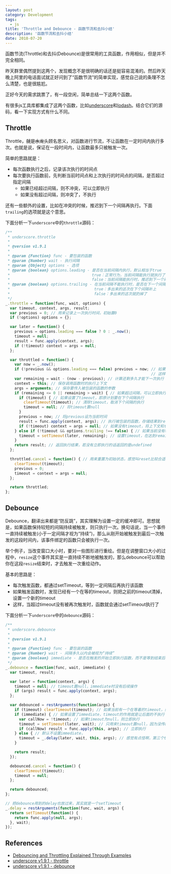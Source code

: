 ```yaml
---
layout: post
category: Development
tags:
  - js
title: 'Throttle and Debounce - 函数节流和去抖小结'
description: '函数节流和去抖小结'
date: 2018-07-20
---
```


函数节流(Throttle)和去抖(Debounce)是很常用的工具函数，作用相似，但是并不完全相同。

昨天群里偶然提到这两个，发现概念不是很明确的话还是挺容易混淆的。然后昨天晚上阿里的电话面试就正好问到了“函数节流”的简单实现，感觉自己说的条理不怎么清楚，也是很尴尬。

正好今天的需求跳票了，有一段空闲，简单总结一下这两个函数。

<!-- more -->

有很多js工具库都集成了这两个函数，比如[underscore](https://github.com/jashkenas/underscore)和[lodash](https://github.com/lodash/lodash)。结合它们的源码，看一下实现方式有什么不同。

## Throttle

Throttle，~~就是水龙头~~顾名思义，对函数进行节流，不让函数在一定时间内执行多次。也就是说，保证在一段时间内，让函数最多只被触发一次。

简单的思路就是：

- 每次函数执行之后，记录该次执行的时间点
- 每次要执行函数前，先判断当前时间点和上次执行的时间点的间隔，是否超过指定间隔
  - 如果已经超过间隔，则不冲突，可以立即执行
  - 如果没有超过间隔，则冲突了，不执行

还有一些额外的设置，比如在冲突的时候，推迟到下一个间隔再执行。下面`trailing`的选项就是这个意思。

下面分析一下`underscore`中的`throttle`源码：

```js
/**
 * underscore.throttle
 * 
 * @version v1.9.1
 * 
 * @param {Function} func - 要包装的函数
 * @param {Number} wait - 执行间隔
 * @param {Object} options - 选项
 * @param {boolean} options.leading - 是否在当前间隔内执行，默认相当于true
 *                                    true：正常行为，当前间隔能执行就执行了
 *                                    false：当前间隔能执行时，推迟到下一个间隔再执行。这时如果trailing也设置成false，就永远不执行了
 * @param {boolean} options.trailing - 在当前间隔不能执行时，是否在下一个间隔内执行，默认相当于true
 *                                     true：多出来的这次在下个间隔补上
 *                                     false：多出来的这次就扔掉了
 */
_.throttle = function(func, wait, options) {
  var timeout, context, args, result;
  var previous = 0; // 用来记录上一次执行时间，初始置0
  if (!options) options = {};

  var later = function() {
    previous = options.leading === false ? 0 : _.now();
    timeout = null;
    result = func.apply(context, args);
    if (!timeout) context = args = null;
  };

  var throttled = function() {
    var now = _.now();
    if (!previous && options.leading === false) previous = now; // 如果设置了不在当前间隔内执行，那么在当前间隔空闲时(!previous)，直接把previous设成当前时间，
                                                                // 这样在没有timeout时，将直接进入下面setTimeout分支，在下一个间隔内再执行
    var remaining = wait - (now - previous); // 计算还剩多久才能下一次执行
    context = this; // 保存调用函数时的执行上下文
    args = arguments; // 保存要传入被包装的函数的参数
    if (remaining <= 0 || remaining > wait) { // 如果超过间隔，可以立即执行
      if (timeout) { // 如果设置了timeout，即原计划要在下个间隔执行
        clearTimeout(timeout); // 清除timeout，取消下个间隔的执行
        timeout = null; // 将timeout置null
      }
      previous = now; // 将previous设为当前时间
      result = func.apply(context, args); // 执行被包装的函数，存储结果到result
      if (!timeout) context = args = null; // 如果没有timeout，将上下文和参数置位null - 这里没太明白是在做什么
    } else if (!timeout && options.trailing !== false) { // 如果当前没有timeout，且没有设置trailing: false
      timeout = setTimeout(later, remaining); // 设置timeout，在达到remaining时间后执行函数
    }
    return result; // 返回执行结果，若没有立即执行的话返回的是undefined
  };

  throttled.cancel = function() { // 用来重置为初始状态，感觉叫reset比较合适
    clearTimeout(timeout);
    previous = 0;
    timeout = context = args = null;
  };

  return throttled;
};
```

## Debounce

Debounce，翻译出来都是“防反跳”，其实理解为设置一定的缓冲即可。思想就是，如果函数保持较短的间隔持续被触发，则只执行一次。换句话说，当一个事件一直持续被触发(小于一定间隔才视为“持续”)，那么从刚开始被触发到最后一次触发的这段时间内，该事件绑定的函数只会被执行一次。

举个例子，当改变窗口大小时，要对一些图形进行重绘。但是在调整窗口大小的过程中，`resize`这个事件其实是一直持续不断地被触发的，那么debounce可以帮助你在这段`resize`结束时，才去触发一次重绘动作。

基本的思路是：
- 每次触发函数，都通过setTimeout，等到一定间隔后再执行该函数
- 如果触发函数时，发现已经有一个在等的timeout，则把之前的timeout清掉，设置一个新的timeout
- 这样，当超过timeout没有被再次触发时，函数就会通过setTimeout执行了

下面分析一下`underscore`中的`debounce`源码：

```js
/**
 * underscore.debounce
 * 
 * @version v1.9.1
 * 
 * @param {Function} func - 要包装的函数
 * @param {Number} wait - 间隔多久以内会被视为“持续”
 * @param {boolean} immediate - 是否在触发的开始立即执行函数，而不是等到结束后再执行，默认相当于false
 */
_.debounce = function(func, wait, immediate) {
  var timeout, result;

  var later = function(context, args) {
    timeout = null; // timeout置null，immediate时没有后续操作
    if (args) result = func.apply(context, args);
  };

  var debounced = restArguments(function(args) {
    if (timeout) clearTimeout(timeout); // 如果当前有一个在等着的timeout，则清理掉（注意不是置null）
    if (immediate) { // 如果设置了immediate，timeout的作用就是让后面的不执行
      var callNow = !timeout; // 如果timeout为null，则立即执行
      timeout = setTimeout(later, wait); // 只用来timeout置null，因为没传args给later
      if (callNow) result = func.apply(this, args); // 立即执行
    } else { // 默认不设置immediate，
      timeout = _.delay(later, wait, this, args); // 感觉有点怪啊，第三个this对应_.delay()里面的args了？
    }

    return result;
  });

  debounced.cancel = function() {
    clearTimeout(timeout);
    timeout = null;
  };

  return debounced;
};

// 把debounce用到的delay也放过来，其实就是一个setTimeout
_.delay = restArguments(function(func, wait, args) {
  return setTimeout(function() {
    return func.apply(null, args);
  }, wait);
});
```

## References

- [Debouncing and Throttling Explained Through Examples](https://css-tricks.com/debouncing-throttling-explained-examples/)
- [underscore v1.9.1 - throttle](https://github.com/jashkenas/underscore/blob/1.9.1/underscore.js#L842)
- [underscore v1.9.1 - debounce](https://github.com/jashkenas/underscore/blob/1.9.1/underscore.js#L887)
